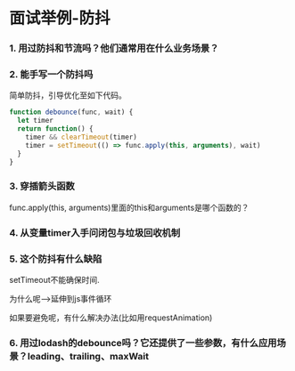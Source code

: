 # 面试举例-防抖

### 1. 用过防抖和节流吗？他们通常用在什么业务场景？

### 2. 能手写一个防抖吗

简单防抖，引导优化至如下代码。

```javascript
function debounce(func, wait) {
  let timer
  return function() {
    timer && clearTimeout(timer)
    timer = setTimeout(() => func.apply(this, arguments), wait)
  }
}
```

### 3. 穿插箭头函数

 func.apply(this, arguments)里面的this和arguments是哪个函数的？

### 4. 从变量timer入手问闭包与垃圾回收机制

### 5. 这个防抖有什么缺陷

setTimeout不能确保时间.

为什么呢——>延伸到js事件循环

如果要避免呢，有什么解决办法(比如用requestAnimation)

### 6. 用过lodash的debounce吗？它还提供了一些参数，有什么应用场景？leading、trailing、maxWait


